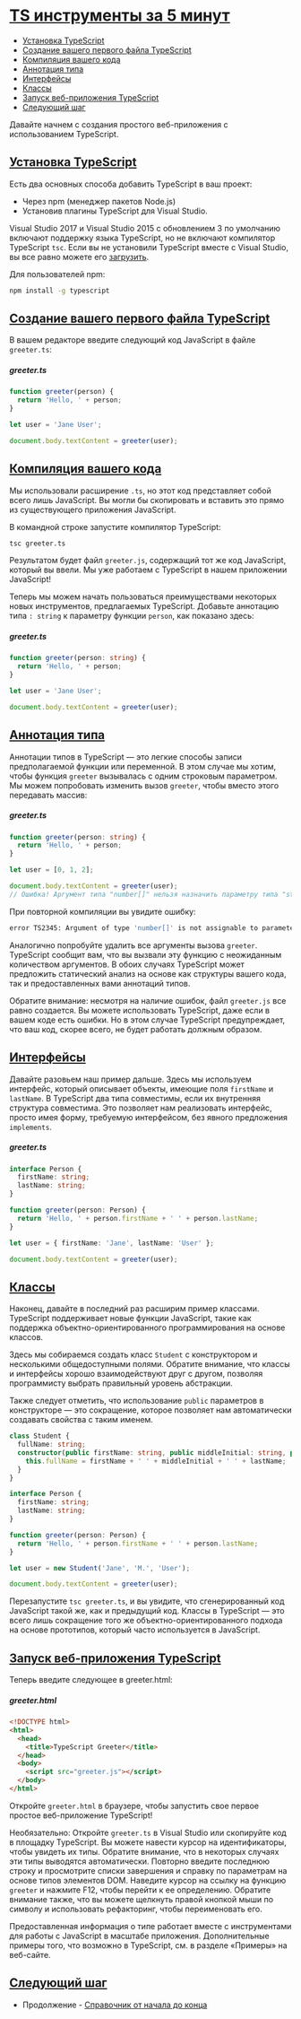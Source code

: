 # [TS инструменты за 5 минут](../index.md)

- [Установка TypeScript](#установка-typescript)
- [Создание вашего первого файла TypeScript](#создание-вашего-первого-файла-typescript)
- [Компиляция вашего кода](#компиляция-вашего-кода)
- [Аннотация типа](#аннотация-типа)
- [Интерфейсы](#интерфейсы)
- [Классы](#классы)
- [Запуск веб-приложения TypeScript](#запуск-веб-приложения-typescript)
- [Следующий шаг](#следующий-шаг)

Давайте начнем с создания простого веб-приложения с использованием TypeScript.

## [Установка TypeScript](#)

Есть два основных способа добавить TypeScript в ваш проект:

- Через npm (менеджер пакетов Node.js)
- Установив плагины TypeScript для Visual Studio.

Visual Studio 2017 и Visual Studio 2015 с обновлением 3 по умолчанию включают поддержку языка TypeScript, но не включают компилятор TypeScript `tsc`. Если вы не установили TypeScript вместе с Visual Studio, вы все равно можете его [загрузить](https://www.typescriptlang.org/download).

Для пользователей npm:

```bash
npm install -g typescript
```

## [Создание вашего первого файла TypeScript](#)

В вашем редакторе введите следующий код JavaScript в файле `greeter.ts`:

##### greeter.ts

```ts
function greeter(person) {
  return 'Hello, ' + person;
}

let user = 'Jane User';

document.body.textContent = greeter(user);
```

## [Компиляция вашего кода](#)

Мы использовали расширение `.ts`, но этот код представляет собой всего лишь JavaScript. Вы могли бы скопировать и вставить это прямо из существующего приложения JavaScript.

В командной строке запустите компилятор TypeScript:

```bash
tsc greeter.ts
```

Результатом будет файл `greeter.js`, содержащий тот же код JavaScript, который вы ввели. Мы уже работаем с TypeScript в нашем приложении JavaScript!

Теперь мы можем начать пользоваться преимуществами некоторых новых инструментов, предлагаемых TypeScript. Добавьте аннотацию типа `: string` к параметру функции `person`, как показано здесь:

##### greeter.ts

```ts
function greeter(person: string) {
  return 'Hello, ' + person;
}

let user = 'Jane User';

document.body.textContent = greeter(user);
```

## [Аннотация типа](#)

Аннотации типов в TypeScript — это легкие способы записи предполагаемой функции или переменной. В этом случае мы хотим, чтобы функция `greeter` вызывалась с одним строковым параметром. Мы можем попробовать изменить вызов `greeter`, чтобы вместо этого передавать массив:

##### greeter.ts

```ts
function greeter(person: string) {
  return 'Hello, ' + person;
}

let user = [0, 1, 2];

document.body.textContent = greeter(user);
// Ошибка! Аргумент типа "number[]" нельзя назначить параметру типа "string"
```

При повторной компиляции вы увидите ошибку:

```bash
error TS2345: Argument of type 'number[]' is not assignable to parameter of type 'string'.
```

Аналогично попробуйте удалить все аргументы вызова `greeter`. TypeScript сообщит вам, что вы вызвали эту функцию с неожиданным количеством аргументов. В обоих случаях TypeScript может предложить статический анализ на основе как структуры вашего кода, так и предоставленных вами аннотаций типов.

Обратите внимание: несмотря на наличие ошибок, файл `greeter.js` все равно создается. Вы можете использовать TypeScript, даже если в вашем коде есть ошибки. Но в этом случае TypeScript предупреждает, что ваш код, скорее всего, не будет работать должным образом.

## [Интерфейсы](#)

Давайте разовьем наш пример дальше. Здесь мы используем интерфейс, который описывает объекты, имеющие поля `firstName` и `lastName`. В TypeScript два типа совместимы, если их внутренняя структура совместима. Это позволяет нам реализовать интерфейс, просто имея форму, требуемую интерфейсом, без явного предложения `implements`.

##### greeter.ts

```ts
interface Person {
  firstName: string;
  lastName: string;
}

function greeter(person: Person) {
  return 'Hello, ' + person.firstName + ' ' + person.lastName;
}

let user = { firstName: 'Jane', lastName: 'User' };

document.body.textContent = greeter(user);
```

## [Классы](#)

Наконец, давайте в последний раз расширим пример классами. TypeScript поддерживает новые функции JavaScript, такие как поддержка объектно-ориентированного программирования на основе классов.

Здесь мы собираемся создать класс `Student` с конструктором и несколькими общедоступными полями. Обратите внимание, что классы и интерфейсы хорошо взаимодействуют друг с другом, позволяя программисту выбрать правильный уровень абстракции.

Также следует отметить, что использование `public` параметров в конструкторе — это сокращение, которое позволяет нам автоматически создавать свойства с таким именем.

```ts
class Student {
  fullName: string;
  constructor(public firstName: string, public middleInitial: string, public lastName: string) {
    this.fullName = firstName + ' ' + middleInitial + ' ' + lastName;
  }
}

interface Person {
  firstName: string;
  lastName: string;
}

function greeter(person: Person) {
  return 'Hello, ' + person.firstName + ' ' + person.lastName;
}

let user = new Student('Jane', 'M.', 'User');

document.body.textContent = greeter(user);
```

Перезапустите `tsc greeter.ts`, и вы увидите, что сгенерированный код JavaScript такой же, как и предыдущий код. Классы в TypeScript — это всего лишь сокращение того же объектно-ориентированного подхода на основе прототипов, который часто используется в JavaScript.

## [Запуск веб-приложения TypeScript](#)

Теперь введите следующее в greeter.html:

##### greeter.html

```html
<!DOCTYPE html>
<html>
  <head>
    <title>TypeScript Greeter</title>
  </head>
  <body>
    <script src="greeter.js"></script>
  </body>
</html>
```

Откройте `greeter.html` в браузере, чтобы запустить свое первое простое веб-приложение TypeScript!

Необязательно: Откройте `greeter.ts` в Visual Studio или скопируйте код в площадку TypeScript. Вы можете навести курсор на идентификаторы, чтобы увидеть их типы. Обратите внимание, что в некоторых случаях эти типы выводятся автоматически. Повторно введите последнюю строку и просмотрите списки завершения и справку по параметрам на основе типов элементов DOM. Наведите курсор на ссылку на функцию `greeter` и нажмите F12, чтобы перейти к ее определению. Обратите внимание также, что вы можете щелкнуть правой кнопкой мыши по символу и использовать рефакторинг, чтобы переименовать его.

Предоставленная информация о типе работает вместе с инструментами для работы с JavaScript в масштабе приложения. Дополнительные примеры того, что возможно в TypeScript, см. в разделе «Примеры» на веб-сайте.

## [Следующий шаг](#)

- Продолжение - [Справочник от начала до конца](<../Handbook/1. The TypeScript Handbook.md>)
